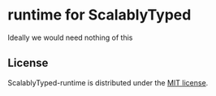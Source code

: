 # runtime for ScalablyTyped

Ideally we would need nothing of this

## License

ScalablyTyped-runtime is distributed under the [MIT license](https://opensource.org/licenses/MIT).
